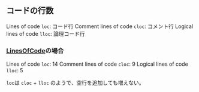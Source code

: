 ## コードの行数

Lines of code `loc`: コード行
Comment lines of code `cloc`: コメント行
Logical lines of code `lloc`: 論理コード行

### [LinesOfCode](./LinesOfCode.php)の場合

Lines of code `loc`: 14
Comment lines of code `cloc`: 9
Logical lines of code `lloc`: 5

`loc`は `cloc` + `lloc` のようで、空行を追加しても増えない。
